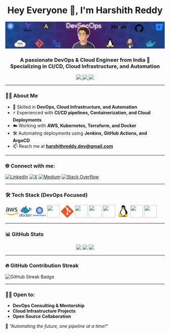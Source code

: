 <h1 align="center">Hey Everyone 👋, I'm Harshith Reddy</h1>

<div align="center">
  <img src="https://github.com/harshith6322/harshith6322/blob/main/_Purple%20Geometric%20Technology%20Linkedin%20Banner.png" alt="DevOps Banner">
</div>

<h3 align="center">
A passionate DevOps & Cloud Engineer from India 🚀  
Specializing in CI/CD, Cloud Infrastructure, and Automation
</h3>

<p align="center">
  <a href="https://github.com/harshith6322">
    <img src="https://img.shields.io/github/followers/harshith6322?label=Follow&style=social" />
  </a>
  <a href="https://linkedin.com/in/harshith-reddy-212279211">
    <img src="https://img.shields.io/badge/LinkedIn-Harshith%20Reddy-blue?logo=linkedin&style=flat-square" />
  </a>
  <a href="https://x.com/harshith6322">
    <img src="https://img.shields.io/twitter/follow/harshith6322?style=social" />
  </a>
</p>

---

### 👨‍💻 About Me
- 🚀 Skilled in **DevOps, Cloud Infrastructure, and Automation**
- ⚡ Experienced with **CI/CD pipelines, Containerization, and Cloud Deployments**
- ☁️ Working with **AWS, Kubernetes, Terraform, and Docker**
- 🛠 Automating deployments using **Jenkins, GitHub Actions, and ArgoCD**
- 📫 Reach me at **harshithreddy.dev@gmail.com**

---

### 🌐 Connect with me:
[![LinkedIn](https://img.shields.io/badge/LinkedIn-%230077B5.svg?logo=linkedin&logoColor=white)](https://linkedin.com/in/harshith-reddy-212279211)
[![X](https://img.shields.io/badge/Twitter-black.svg?logo=X&logoColor=white)](https://x.com/harshith6322)
[![Medium](https://img.shields.io/badge/Medium-12100E?logo=medium&logoColor=white)](https://medium.com/@harshith6322)
[![Stack Overflow](https://img.shields.io/badge/-Stackoverflow-FE7A16?logo=stack-overflow&logoColor=white)](https://stackoverflow.com/users/harshith-reddy)

---

### 🛠 Tech Stack (DevOps Focused)
<p align="left">
  <img src="https://raw.githubusercontent.com/devicons/devicon/master/icons/amazonwebservices/amazonwebservices-original-wordmark.svg" width="40" height="40"/>
  <img src="https://raw.githubusercontent.com/devicons/devicon/master/icons/docker/docker-original-wordmark.svg" width="40" height="40"/>
  <img src="https://raw.githubusercontent.com/devicons/devicon/master/icons/kubernetes/kubernetes-plain-wordmark.svg" width="40" height="40"/>
  <img src="https://www.vectorlogo.zone/logos/terraformio/terraformio-icon.svg" width="40" height="40"/>
  <img src="https://raw.githubusercontent.com/devicons/devicon/master/icons/git/git-original.svg" width="40" height="40"/>
  <img src="https://www.vectorlogo.zone/logos/jenkins/jenkins-icon.svg" width="40" height="40"/>
  <img src="https://www.vectorlogo.zone/logos/argoprojio/argoprojio-icon.svg" width="40" height="40"/>
  <img src="https://www.vectorlogo.zone/logos/gnu_bash/gnu_bash-icon.svg" width="40" height="40"/>
  <img src="https://raw.githubusercontent.com/devicons/devicon/master/icons/linux/linux-original.svg" width="40" height="40"/>
  <img src="https://www.vectorlogo.zone/logos/grafana/grafana-icon.svg" width="40" height="40"/>
  <img src="https://www.vectorlogo.zone/logos/prometheusio/prometheusio-icon.svg" width="40" height="40"/>
</p>

---

### 📊 GitHub Stats
<p align="center">
  <img src="https://github-readme-stats.vercel.app/api?username=harshith6322&theme=dark&hide_border=true&include_all_commits=true&count_private=false" />
  <img src="https://github-readme-streak-stats.herokuapp.com/?user=harshith6322&theme=dark&hide_border=true" />
  <img src="https://github-readme-stats.vercel.app/api/top-langs/?username=harshith6322&theme=dark&hide_border=true&layout=compact" />
</p>

---

### 🔥 GitHub Contribution Streak
![GitHub Streak Badge](https://img.shields.io/badge/Commit%20Streak-🔥%20Active-brightgreen?logo=github&style=for-the-badge)

---

### 👨‍💼 Open to:
- **DevOps Consulting & Mentorship**
- **Cloud Infrastructure Projects**
- **Open Source Collaboration**

💬 *"Automating the future, one pipeline at a time!"*
